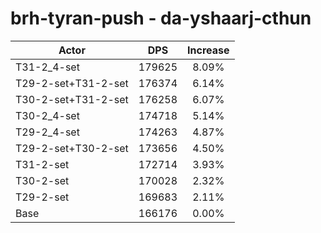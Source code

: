 # brh-tyran-push - da-yshaarj-cthun
| Actor | DPS | Increase |
|---|:---:|:---:|
|T31-2_4-set|179625|8.09%|
|T29-2-set+T31-2-set|176374|6.14%|
|T30-2-set+T31-2-set|176258|6.07%|
|T30-2_4-set|174718|5.14%|
|T29-2_4-set|174263|4.87%|
|T29-2-set+T30-2-set|173656|4.50%|
|T31-2-set|172714|3.93%|
|T30-2-set|170028|2.32%|
|T29-2-set|169683|2.11%|
|Base|166176|0.00%|
